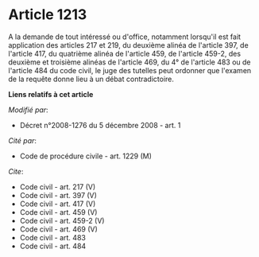 # Article 1213

A la demande de tout intéressé ou d'office, notamment lorsqu'il est fait application des articles 217 et 219, du deuxième
alinéa de l'article 397, de l'article 417, du quatrième alinéa de l'article 459, de l'article 459-2, des deuxième et
troisième alinéas de l'article 469, du 4° de l'article 483 ou de l'article 484 du code civil, le juge des tutelles peut
ordonner que l'examen de la requête donne lieu à un débat contradictoire.

**Liens relatifs à cet article**

_Modifié par_:

  - Décret n°2008-1276 du 5 décembre 2008 - art. 1

_Cité par_:

  - Code de procédure civile - art. 1229 (M)

_Cite_:

  - Code civil - art. 217 (V)
  - Code civil - art. 397 (V)
  - Code civil - art. 417 (V)
  - Code civil - art. 459 (V)
  - Code civil - art. 459-2 (V)
  - Code civil - art. 469 (V)
  - Code civil - art. 483
  - Code civil - art. 484
